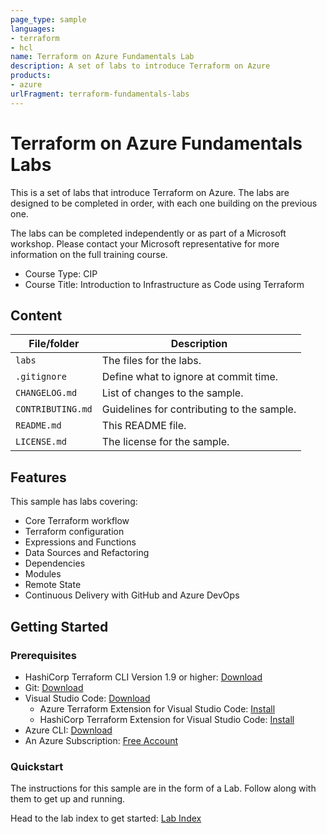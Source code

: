 ```yaml
---
page_type: sample
languages:
- terraform
- hcl
name: Terraform on Azure Fundamentals Lab
description: A set of labs to introduce Terraform on Azure
products:
- azure
urlFragment: terraform-fundamentals-labs
---
```


# Terraform on Azure Fundamentals Labs

This is a set of labs that introduce Terraform on Azure. The labs are designed to be completed in order, with each one building on the previous one. 

The labs can be completed independently or as part of a Microsoft workshop. Please contact your Microsoft representative for more information on the full training course.

* Course Type: CIP
* Course Title: Introduction to Infrastructure as Code using Terraform

## Content

| File/folder | Description |
|-------------|-------------|
| `labs` | The files for the labs. |
| `.gitignore` | Define what to ignore at commit time. |
| `CHANGELOG.md` | List of changes to the sample. |
| `CONTRIBUTING.md` | Guidelines for contributing to the sample. |
| `README.md` | This README file. |
| `LICENSE.md` | The license for the sample. |

## Features

This sample has labs covering:

* Core Terraform workflow
* Terraform configuration
* Expressions and Functions
* Data Sources and Refactoring
* Dependencies
* Modules
* Remote State
* Continuous Delivery with GitHub and Azure DevOps

## Getting Started

### Prerequisites

* HashiCorp Terraform CLI Version 1.9 or higher: [Download](https://www.terraform.io/downloads)
* Git: [Download](https://git-scm.com/downloads)
* Visual Studio Code: [Download](https://code.visualstudio.com/)
  * Azure Terraform Extension for Visual Studio Code: [Install](https://marketplace.visualstudio.com/items?itemName=ms-azuretools.vscode-azureterraform)
  * HashiCorp Terraform Extension for Visual Studio Code: [Install](https://marketplace.visualstudio.com/items?itemName=HashiCorp.terraform)
* Azure CLI: [Download](https://learn.microsoft.com/en-us/cli/azure/install-azure-cli-windows?tabs=azure-cli#install-or-update)
* An Azure Subscription: [Free Account](https://azure.microsoft.com/en-gb/free/search/)

### Quickstart

The instructions for this sample are in the form of a Lab. Follow along with them to get up and running.

Head to the lab index to get started: [Lab Index](labs/README.md)
